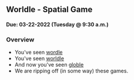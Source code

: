## Worldle - Spatial Game
#### Due: 03-22-2022 (Tuesday @ 9:30 a.m.)


### Overview

- You've seen [wordle](https://www.nytimes.com/games/wordle/index.html)
- You've seen  [worldle](https://worldle.teuteuf.fr/)
- And now you've seen [globle](https://globle-game.com/)
- We are ripping off (in some way) these games.





